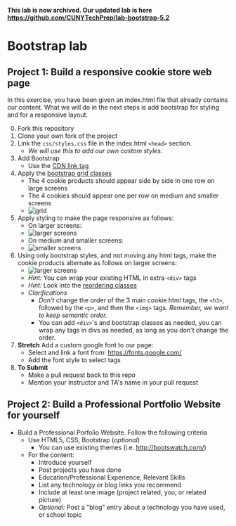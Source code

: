 **This lab is now archived. Our updated lab is here https://github.com/CUNYTechPrep/lab-bootstrap-5.2**

# Bootstrap lab


## Project 1: Build a responsive cookie store web page

In this exercise, you have been given an index.html file that already contains our content. What we will do in the next steps is add bootstrap for styling and for a responsive layout.

0. Fork this repository
1. Clone your own fork of the project
2. Link the `css/styles.css` file in the index.html `<head>` section.
    - _We will use this to add our own custom styles._
3. Add Bootstrap
    - Use the [CDN link tag](https://getbootstrap.com/docs/4.5/getting-started/introduction/#quick-start)
4. Apply the [bootstrap grid classes](https://getbootstrap.com/docs/4.5/layout/grid/)
    - The 4 cookie products should appear side by side in one row on large screens
    - The 4 cookies should appear one per row on medium and smaller screens
    - ![grid](screenshots/cookie-store-grid.png)
5. Apply styling to make the page responsive as follows:
    - On larger screens:
    - ![larger screens](screenshots/cookie-store-large-screen.png)
    - On medium and smaller screens:
    - ![smaller screens](screenshots/cookie-store-mobile-screen.png)
6. Using only bootstrap styles, and not moving any html tags, make the cookie products alternate as follows on larger screens:
    - ![larger screens](screenshots/cookie-store-large-screen-alt.png)
    - _Hint:_ You can wrap your existing HTML in extra `<div>` tags
    - _Hint:_ Look into the [reordering classes](https://getbootstrap.com/docs/4.5/layout/grid/#reordering)
    - *Clarifications*
        + _Don't_ change the order of the 3 main cookie html tags, the `<h3>`, followed by the `<p>`, and then the `<img>` tags. _Remember, we want to keep semantic order._
        + You can add `<div>`'s and bootstrap classes as needed, you can wrap any tags in divs as needed, as long as you don't change the order.
7. **Stretch** Add a custom google font to our page:
    - Select and link a font from: https://fonts.google.com/
    - Add the font style to select tags
8. **To Submit**
    - Make a pull request back to this repo
    - Mention your Instructor and TA's name in your pull request

## Project 2: Build a Professional Portfolio Website for yourself

- Build a Professional Porfolio Website. Follow the following criteria
    * Use HTML5, CSS, Bootstrap (*optional*)
        - You can use existing themes (i.e. http://bootswatch.com/)
    * For the content:
        - Introduce yourself
        - Post projects you have done
        - Education/Professional Experience, Relevant Skills
        - List any technology or blog links you recommend
        - Include at least one image (project related, you, or related picture)
        - _Optional:_ Post a "blog" entry about a technology you have used, or school topic
